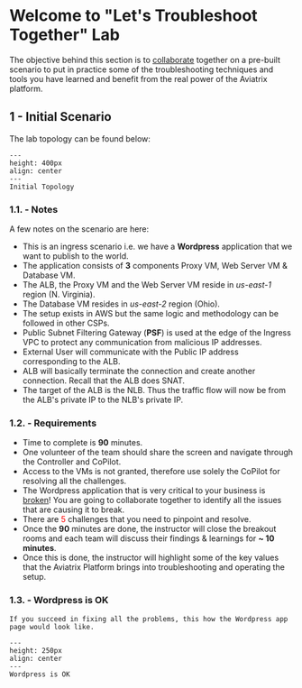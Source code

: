 # Welcome to "Let's Troubleshoot Together" Lab

The objective behind this section is to <ins>collaborate</ins> together on a pre-built scenario to put in practice some of the troubleshooting techniques and tools you have learned and benefit from the real power of the Aviatrix platform.

## 1 - Initial Scenario
The lab topology can be found below:

```{figure} images/initial-topo.png
---
height: 400px
align: center
---
Initial Topology
```

### 1.1. - Notes
A few notes on the scenario are here:

* This is an ingress scenario i.e. we have a **Wordpress** application that we want to publish to the world.
* The application consists of **3** components Proxy VM, Web Server VM & Database VM.
* The ALB, the Proxy VM and the Web Server VM reside in *us-east-1* region (N. Virginia).
* The Database VM resides in *us-east-2* region (Ohio).
* The setup exists in AWS but the same logic and methodology can be followed in other CSPs.
* Public Subnet Filtering Gateway (**PSF**) is used at the edge of the Ingress VPC to protect any communication from malicious IP addresses.
* External User will communicate with the Public IP address corresponding to the ALB.
* ALB will basically terminate the connection and create another connection. Recall that the ALB does SNAT.
* The target of the ALB is the NLB. Thus the traffic flow will now be from the ALB's private IP to the NLB's private IP.

### 1.2. - Requirements

* Time to complete is **90** minutes.
* One volunteer of the team should share the screen and navigate through the Controller and CoPilot.
* Access to the VMs is not granted, therefore use solely the CoPilot for resolving all the challenges.
* The Wordpress application that is very critical to your business is <ins>broken</ins>! You are going to collaborate together to identify all the issues that are causing it to break.
* There are <span style='color:red'>5</span> challenges that you need to pinpoint and resolve. 
* Once the **90** minutes are done, the instructor will close the breakout rooms and each team will discuss their findings & learnings for **~ 10 minutes**.
* Once this is done, the instructor will highlight some of the key values that the Aviatrix Platform brings into troubleshooting and operating the setup.

### 1.3. - Wordpress is OK

```{important}
If you succeed in fixing all the problems, this how the Wordpress app page would look like.
```

```{figure} images/final-wordpress.png
---
height: 250px
align: center
---
Wordpress is OK
```
